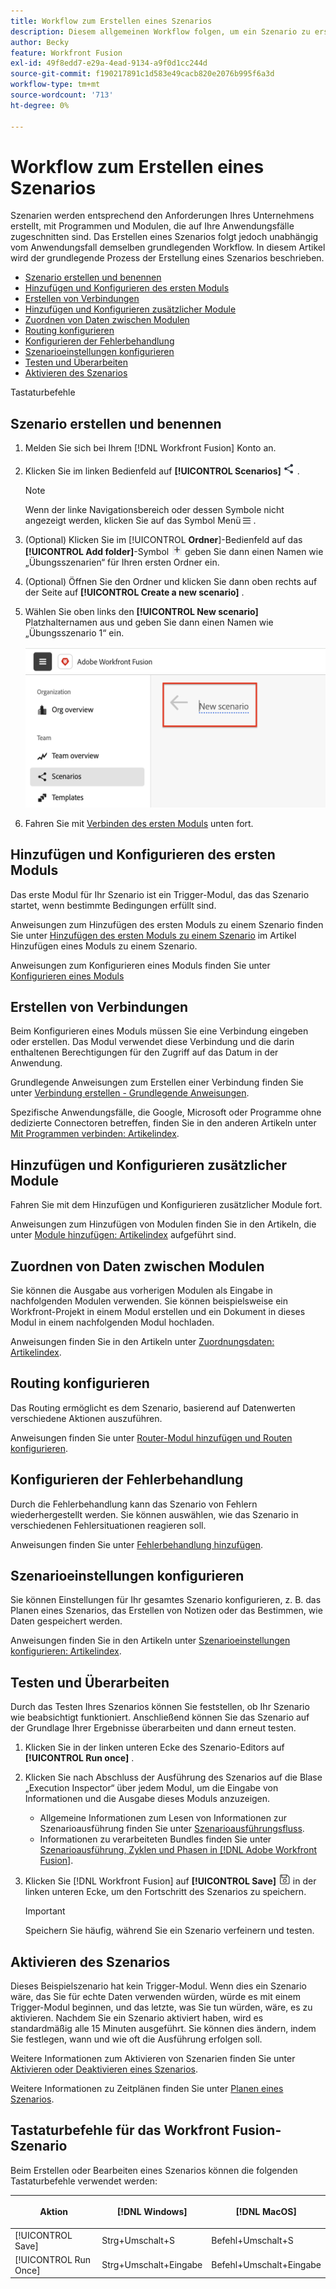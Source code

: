 ```yaml
---
title: Workflow zum Erstellen eines Szenarios
description: Diesem allgemeinen Workflow folgen, um ein Szenario zu erstellen
author: Becky
feature: Workfront Fusion
exl-id: 49f8edd7-e29a-4ead-9134-a9f0d1cc244d
source-git-commit: f190217891c1d583e49cacb820e2076b995f6a3d
workflow-type: tm+mt
source-wordcount: '713'
ht-degree: 0%

---
```


# Workflow zum Erstellen eines Szenarios

Szenarien werden entsprechend den Anforderungen Ihres Unternehmens erstellt, mit Programmen und Modulen, die auf Ihre Anwendungsfälle zugeschnitten sind. Das Erstellen eines Szenarios folgt jedoch unabhängig vom Anwendungsfall demselben grundlegenden Workflow. In diesem Artikel wird der grundlegende Prozess der Erstellung eines Szenarios beschrieben.


* [Szenario erstellen und benennen](#create-and-name-the-scenario)
* [Hinzufügen und Konfigurieren des ersten Moduls](#configure-the-first-module)
* [Erstellen von Verbindungen](#create-connections)
* [Hinzufügen und Konfigurieren zusätzlicher Module](#add-and-configure-additional-modules)
* [Zuordnen von Daten zwischen Modulen](#map-data-between-modules)
* [Routing konfigurieren](#configure-routing)
* [Konfigurieren der Fehlerbehandlung](#configure-error-handling)
* [Szenarioeinstellungen konfigurieren](#onfigure-scenario-settings)
* [Testen und Überarbeiten](#test-and-revise)
* [Aktivieren des Szenarios](#activate-the-scenario)

Tastaturbefehle



## Szenario erstellen und benennen

1. Melden Sie sich bei Ihrem [!DNL Workfront Fusion] Konto an.
1. Klicken Sie im linken Bedienfeld auf **[!UICONTROL Scenarios]** ![](assets/scenarios-icon.png) .

   >[!NOTE]
   >
   >Wenn der linke Navigationsbereich oder dessen Symbole nicht angezeigt werden, klicken Sie auf das Symbol Menü ![Menü](assets/main-menu-icon-left-nav.png) .

1. (Optional) Klicken Sie im [!UICONTROL **Ordner**]-Bedienfeld auf das **[!UICONTROL Add folder]**-Symbol ![](assets/add-folder-icon.png) geben Sie dann einen Namen wie „Übungsszenarien“ für Ihren ersten Ordner ein.

1. (Optional) Öffnen Sie den Ordner und klicken Sie dann oben rechts auf der Seite auf **[!UICONTROL Create a new scenario]** .

1. Wählen Sie oben links den **[!UICONTROL New scenario]** Platzhalternamen aus und geben Sie dann einen Namen wie „Übungsszenario 1“ ein.

   ![](assets/name-the-scenario.png)

1. Fahren Sie mit [Verbinden des ersten Moduls](#2-connect-the-first-module) unten fort.

## Hinzufügen und Konfigurieren des ersten Moduls

Das erste Modul für Ihr Szenario ist ein Trigger-Modul, das das Szenario startet, wenn bestimmte Bedingungen erfüllt sind.

Anweisungen zum Hinzufügen des ersten Moduls zu einem Szenario finden Sie unter [Hinzufügen des ersten Moduls zu einem Szenario](/help/workfront-fusion/create-scenarios/add-modules/add-a-module-basic.md#add-the-first-module-to-a-scenario) im Artikel Hinzufügen eines Moduls zu einem Szenario.

Anweisungen zum Konfigurieren eines Moduls finden Sie unter [Konfigurieren eines Moduls](/help/workfront-fusion/create-scenarios/add-modules/configure-a-modules-settings.md)

## Erstellen von Verbindungen

Beim Konfigurieren eines Moduls müssen Sie eine Verbindung eingeben oder erstellen. Das Modul verwendet diese Verbindung und die darin enthaltenen Berechtigungen für den Zugriff auf das Datum in der Anwendung.

Grundlegende Anweisungen zum Erstellen einer Verbindung finden Sie unter [Verbindung erstellen - Grundlegende Anweisungen](/help/workfront-fusion/create-scenarios/connect-to-apps/connect-to-fusion-general.md).

Spezifische Anwendungsfälle, die Google, Microsoft oder Programme ohne dedizierte Connectoren betreffen, finden Sie in den anderen Artikeln unter [Mit Programmen verbinden: Artikelindex](/help/workfront-fusion/create-scenarios/connect-to-apps/connect-to-apps-toc.md).

## Hinzufügen und Konfigurieren zusätzlicher Module

Fahren Sie mit dem Hinzufügen und Konfigurieren zusätzlicher Module fort.

Anweisungen zum Hinzufügen von Modulen finden Sie in den Artikeln, die unter [Module hinzufügen: Artikelindex](/help/workfront-fusion/create-scenarios/add-modules/add-modules-toc.md) aufgeführt sind.

## Zuordnen von Daten zwischen Modulen

Sie können die Ausgabe aus vorherigen Modulen als Eingabe in nachfolgenden Modulen verwenden. Sie können beispielsweise ein Workfront-Projekt in einem Modul erstellen und ein Dokument in dieses Modul in einem nachfolgenden Modul hochladen.

Anweisungen finden Sie in den Artikeln unter [Zuordnungsdaten: Artikelindex](/help/workfront-fusion/create-scenarios/map-data/map-data-toc.md).

## Routing konfigurieren

Das Routing ermöglicht es dem Szenario, basierend auf Datenwerten verschiedene Aktionen auszuführen.

Anweisungen finden Sie unter [Router-Modul hinzufügen und Routen konfigurieren](/help/workfront-fusion/create-scenarios/add-modules/router-module.md).

## Konfigurieren der Fehlerbehandlung

Durch die Fehlerbehandlung kann das Szenario von Fehlern wiederhergestellt werden. Sie können auswählen, wie das Szenario in verschiedenen Fehlersituationen reagieren soll.

Anweisungen finden Sie unter [Fehlerbehandlung hinzufügen](/help/workfront-fusion/create-scenarios/config-error-handling/error-handling.md).

## Szenarioeinstellungen konfigurieren

Sie können Einstellungen für Ihr gesamtes Szenario konfigurieren, z. B. das Planen eines Szenarios, das Erstellen von Notizen oder das Bestimmen, wie Daten gespeichert werden.

Anweisungen finden Sie in den Artikeln unter [Szenarioeinstellungen konfigurieren: Artikelindex](/help/workfront-fusion/create-scenarios/config-scenarios-settings/config-scenario-settings-toc.md).

## Testen und Überarbeiten

Durch das Testen Ihres Szenarios können Sie feststellen, ob Ihr Szenario wie beabsichtigt funktioniert. Anschließend können Sie das Szenario auf der Grundlage Ihrer Ergebnisse überarbeiten und dann erneut testen.

1. Klicken Sie in der linken unteren Ecke des Szenario-Editors auf **[!UICONTROL Run once]** .
1. Klicken Sie nach Abschluss der Ausführung des Szenarios auf die Blase „Execution Inspector“ über jedem Modul, um die Eingabe von Informationen und die Ausgabe dieses Moduls anzuzeigen.

   * Allgemeine Informationen zum Lesen von Informationen zur Szenarioausführung finden Sie unter [Szenarioausführungsfluss](/help/workfront-fusion/references/scenarios/scenario-execution-flow.md).
   * Informationen zu verarbeiteten Bundles finden Sie unter [Szenarioausführung, Zyklen und Phasen in [!DNL Adobe Workfront Fusion]](/help/workfront-fusion/references/scenarios/scenario-execution-cycles-phases.md).

1. Klicken Sie [!DNL Workfront Fusion] auf **[!UICONTROL Save]** ![](assets/save-icon.png) in der linken unteren Ecke, um den Fortschritt des Szenarios zu speichern.

   >[!IMPORTANT]
   >
   >Speichern Sie häufig, während Sie ein Szenario verfeinern und testen.

## Aktivieren des Szenarios

Dieses Beispielszenario hat kein Trigger-Modul. Wenn dies ein Szenario wäre, das Sie für echte Daten verwenden würden, würde es mit einem Trigger-Modul beginnen, und das letzte, was Sie tun würden, wäre, es zu aktivieren. Nachdem Sie ein Szenario aktiviert haben, wird es standardmäßig alle 15 Minuten ausgeführt. Sie können dies ändern, indem Sie festlegen, wann und wie oft die Ausführung erfolgen soll.

Weitere Informationen zum Aktivieren von Szenarien finden Sie unter [Aktivieren oder Deaktivieren eines Szenarios](/help/workfront-fusion/manage-scenarios/activate-deactivate-scenarios.md).

Weitere Informationen zu Zeitplänen finden Sie unter [Planen eines Szenarios](/help/workfront-fusion/create-scenarios/config-scenarios-settings/schedule-a-scenario.md).

## Tastaturbefehle für das Workfront Fusion-Szenario

Beim Erstellen oder Bearbeiten eines Szenarios können die folgenden Tastaturbefehle verwendet werden:

<table style="table-layout:auto"> 
 <col data-mc-conditions=""> 
 <col data-mc-conditions=""> 
 <col data-mc-conditions=""> 
 <thead> 
  <tr> 
   <th> <p>Aktion</p> </th> 
   <th>[!DNL Windows]</th> 
   <th> <p>[!DNL MacOS]</p> </th> 
  </tr> 
 </thead> 
 <tbody> 
  <tr> 
   <td role="rowheader">[!UICONTROL Save] </td> 
   <td>Strg+Umschalt+S</td> 
   <td><span style="font-weight: normal;">Befehl+Umschalt+S</span> </td> 
  </tr> 
  <tr> 
   <td role="rowheader">[!UICONTROL Run Once]</td> 
   <td>Strg+Umschalt+Eingabe</td> 
   <td><span style="font-weight: normal;">Befehl+Umschalt+Eingabe</span> </td> 
  </tr> 
 </tbody> 
</table>



